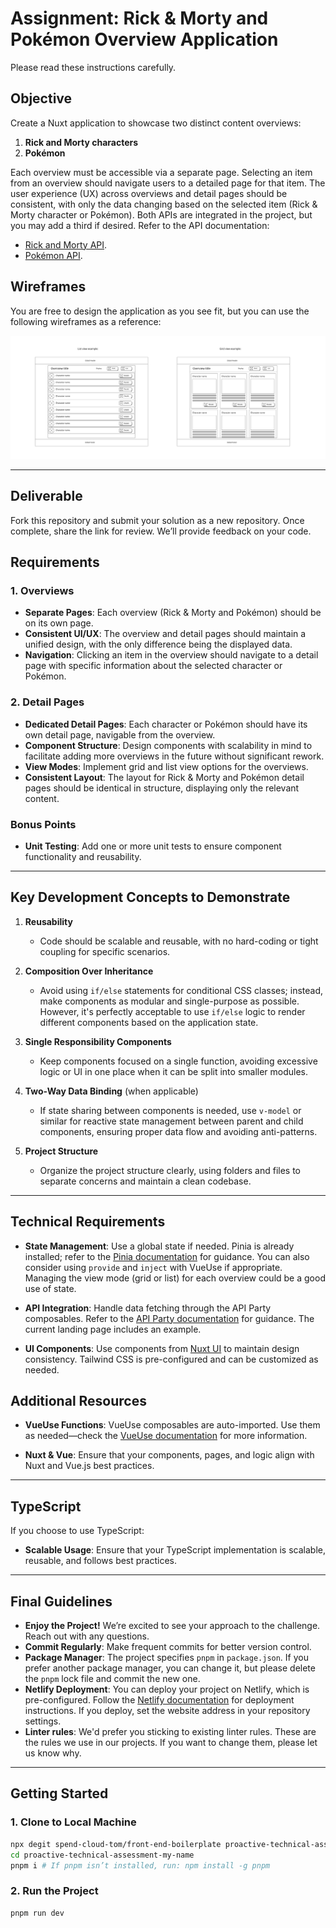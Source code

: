 # Assignment: Rick & Morty and Pokémon Overview Application

Please read these instructions carefully.

## Objective

Create a Nuxt application to showcase two distinct content overviews:

1. **Rick and Morty characters**
2. **Pokémon**

Each overview must be accessible via a separate page. Selecting an item from an overview should navigate users to a detailed page for that item. The user experience (UX) across overviews and detail pages should be consistent, with only the data changing based on the selected item (Rick & Morty character or Pokémon). Both APIs are integrated in the project, but you may add a third if desired. Refer to the API documentation:

- [Rick and Morty API](https://rickandmortyapi.com/documentation).
- [Pokémon API](https://pokeapi.co/docs/v2).

## Wireframes

You are free to design the application as you see fit, but you can use the following wireframes as a reference:

[![Wireframes](./public/images/wireframes.svg)](./public/images/wireframes.svg)

---

## Deliverable

Fork this repository and submit your solution as a new repository. Once complete, share the link for review. We’ll provide feedback on your code.

## Requirements

### 1. Overviews

- **Separate Pages**: Each overview (Rick & Morty and Pokémon) should be on its own page.
- **Consistent UI/UX**: The overview and detail pages should maintain a unified design, with the only difference being the displayed data.
- **Navigation**: Clicking an item in the overview should navigate to a detail page with specific information about the selected character or Pokémon.

### 2. Detail Pages

- **Dedicated Detail Pages**: Each character or Pokémon should have its own detail page, navigable from the overview.
- **Component Structure**: Design components with scalability in mind to facilitate adding more overviews in the future without significant rework.
- **View Modes**: Implement grid and list view options for the overviews.
- **Consistent Layout**: The layout for Rick & Morty and Pokémon detail pages should be identical in structure, displaying only the relevant content.

### Bonus Points

- **Unit Testing**: Add one or more unit tests to ensure component functionality and reusability.

---

## Key Development Concepts to Demonstrate

1. **Reusability**

   - Code should be scalable and reusable, with no hard-coding or tight coupling for specific scenarios.

2. **Composition Over Inheritance**

   - Avoid using `if/else` statements for conditional CSS classes; instead, make components as modular and single-purpose as possible. However, it's perfectly acceptable to use `if/else` logic to render different components based on the application state.

3. **Single Responsibility Components**

   - Keep components focused on a single function, avoiding excessive logic or UI in one place when it can be split into smaller modules.

4. **Two-Way Data Binding** (when applicable)

   - If state sharing between components is needed, use `v-model` or similar for reactive state management between parent and child components, ensuring proper data flow and avoiding anti-patterns.

5. **Project Structure**

   - Organize the project structure clearly, using folders and files to separate concerns and maintain a clean codebase.

---

## Technical Requirements

- **State Management**: Use a global state if needed. Pinia is already installed; refer to the [Pinia documentation](https://pinia.vuejs.org/) for guidance. You can also consider using `provide` and `inject` with VueUse if appropriate. Managing the view mode (grid or list) for each overview could be a good use of state.

- **API Integration**: Handle data fetching through the API Party composables. Refer to the [API Party documentation](https://example.com/api-party) for guidance. The current landing page includes an example.

- **UI Components**: Use components from [Nuxt UI](https://ui.nuxt.com/) to maintain design consistency. Tailwind CSS is pre-configured and can be customized as needed.

## Additional Resources

- **VueUse Functions**: VueUse composables are auto-imported. Use them as needed—check the [VueUse documentation](https://vueuse.org/) for more information.

- **Nuxt & Vue**: Ensure that your components, pages, and logic align with Nuxt and Vue.js best practices.

---

## TypeScript

If you choose to use TypeScript:

- **Scalable Usage**: Ensure that your TypeScript implementation is scalable, reusable, and follows best practices.

---

## Final Guidelines

- **Enjoy the Project!** We’re excited to see your approach to the challenge. Reach out with any questions.
- **Commit Regularly**: Make frequent commits for better version control.
- **Package Manager**: The project specifies `pnpm` in `package.json`. If you prefer another package manager, you can change it, but please delete the `pnpm` lock file and commit the new one.
- **Netlify Deployment**: You can deploy your project on Netlify, which is pre-configured. Follow the [Netlify documentation](https://docs.netlify.com/site-deploys/create-deploys/) for deployment instructions. If you deploy, set the website address in your repository settings.
- **Linter rules**: We'd prefer you sticking to existing linter rules. These are the rules we use in our projects. If you want to change them, please let us know why.

---

## Getting Started

### 1. Clone to Local Machine

```bash
npx degit spend-cloud-tom/front-end-boilerplate proactive-technical-assessment-my-name
cd proactive-technical-assessment-my-name
pnpm i # If pnpm isn’t installed, run: npm install -g pnpm
```

### 2. Run the Project

```bash
pnpm run dev
```
